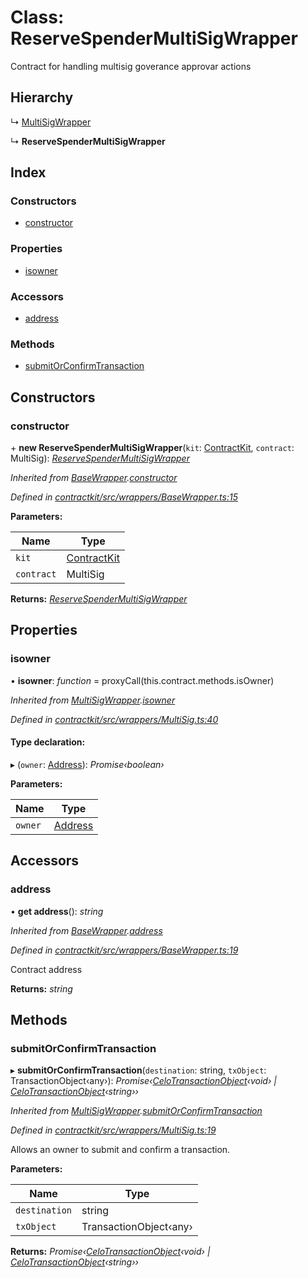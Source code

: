 # Class: ReserveSpenderMultiSigWrapper

Contract for handling multisig goverance approvar actions

## Hierarchy

  ↳ [MultiSigWrapper](_wrappers_multisig_.multisigwrapper.md)

  ↳ **ReserveSpenderMultiSigWrapper**

## Index

### Constructors

* [constructor](_wrappers_reservespendermultisig_.reservespendermultisigwrapper.md#constructor)

### Properties

* [isowner](_wrappers_reservespendermultisig_.reservespendermultisigwrapper.md#isowner)

### Accessors

* [address](_wrappers_reservespendermultisig_.reservespendermultisigwrapper.md#address)

### Methods

* [submitOrConfirmTransaction](_wrappers_reservespendermultisig_.reservespendermultisigwrapper.md#submitorconfirmtransaction)

## Constructors

###  constructor

\+ **new ReserveSpenderMultiSigWrapper**(`kit`: [ContractKit](_kit_.contractkit.md), `contract`: MultiSig): *[ReserveSpenderMultiSigWrapper](_wrappers_reservespendermultisig_.reservespendermultisigwrapper.md)*

*Inherited from [BaseWrapper](_wrappers_basewrapper_.basewrapper.md).[constructor](_wrappers_basewrapper_.basewrapper.md#constructor)*

*Defined in [contractkit/src/wrappers/BaseWrapper.ts:15](https://github.com/celo-org/celo-monorepo/blob/master/packages/contractkit/src/wrappers/BaseWrapper.ts#L15)*

**Parameters:**

Name | Type |
------ | ------ |
`kit` | [ContractKit](_kit_.contractkit.md) |
`contract` | MultiSig |

**Returns:** *[ReserveSpenderMultiSigWrapper](_wrappers_reservespendermultisig_.reservespendermultisigwrapper.md)*

## Properties

###  isowner

• **isowner**: *function* = proxyCall(this.contract.methods.isOwner)

*Inherited from [MultiSigWrapper](_wrappers_multisig_.multisigwrapper.md).[isowner](_wrappers_multisig_.multisigwrapper.md#isowner)*

*Defined in [contractkit/src/wrappers/MultiSig.ts:40](https://github.com/celo-org/celo-monorepo/blob/master/packages/contractkit/src/wrappers/MultiSig.ts#L40)*

#### Type declaration:

▸ (`owner`: [Address](../modules/_base_.md#address)): *Promise‹boolean›*

**Parameters:**

Name | Type |
------ | ------ |
`owner` | [Address](../modules/_base_.md#address) |

## Accessors

###  address

• **get address**(): *string*

*Inherited from [BaseWrapper](_wrappers_basewrapper_.basewrapper.md).[address](_wrappers_basewrapper_.basewrapper.md#address)*

*Defined in [contractkit/src/wrappers/BaseWrapper.ts:19](https://github.com/celo-org/celo-monorepo/blob/master/packages/contractkit/src/wrappers/BaseWrapper.ts#L19)*

Contract address

**Returns:** *string*

## Methods

###  submitOrConfirmTransaction

▸ **submitOrConfirmTransaction**(`destination`: string, `txObject`: TransactionObject‹any›): *Promise‹[CeloTransactionObject](_wrappers_basewrapper_.celotransactionobject.md)‹void› | [CeloTransactionObject](_wrappers_basewrapper_.celotransactionobject.md)‹string››*

*Inherited from [MultiSigWrapper](_wrappers_multisig_.multisigwrapper.md).[submitOrConfirmTransaction](_wrappers_multisig_.multisigwrapper.md#submitorconfirmtransaction)*

*Defined in [contractkit/src/wrappers/MultiSig.ts:19](https://github.com/celo-org/celo-monorepo/blob/master/packages/contractkit/src/wrappers/MultiSig.ts#L19)*

Allows an owner to submit and confirm a transaction.

**Parameters:**

Name | Type |
------ | ------ |
`destination` | string |
`txObject` | TransactionObject‹any› |

**Returns:** *Promise‹[CeloTransactionObject](_wrappers_basewrapper_.celotransactionobject.md)‹void› | [CeloTransactionObject](_wrappers_basewrapper_.celotransactionobject.md)‹string››*
